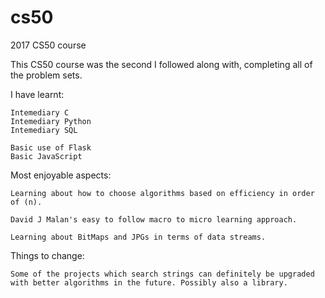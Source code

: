 # cs50
2017 CS50 course

This CS50 course was the second I followed along with, completing all of the problem sets. 

I have learnt:

	Intemediary C
	Intemediary Python
	Intemediary SQL

	Basic use of Flask
	Basic JavaScript

Most enjoyable aspects:

	Learning about how to choose algorithms based on efficiency in order of (n).

	David J Malan's easy to follow macro to micro learning approach.
  
	Learning about BitMaps and JPGs in terms of data streams.

Things to change:

	Some of the projects which search strings can definitely be upgraded with better algorithms in the future. Possibly also a library.
